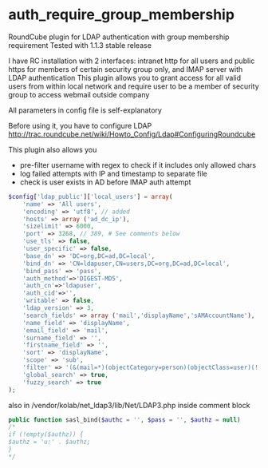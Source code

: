 # auth_require_group_membership
RoundCube plugin for LDAP authentication with group membership requirement
Tested with 1.1.3 stable release

I have RC installation with 2 interfaces: intranet http for all users and public https for members of certain security group only, and IMAP server with LDAP authentication
This plugin allows you to grant access for all valid users from within local network and require user to be a member of security group to access webmail outside company

All parameters in config file is self-explanatory

Before using it, you have to configure LDAP http://trac.roundcube.net/wiki/Howto_Config/Ldap#ConfiguringRoundcube

This plugin also allows you 
* pre-filter username with regex to check if it includes only allowed chars
* log failed attempts with IP and timestamp to separate file
* check is user exists in AD before IMAP auth attempt

```php
$config['ldap_public']['local_users'] = array(
    'name' => 'All users',
    'encoding' => 'utf8', // added
    'hosts' => array ('ad_dc_ip'),
    'sizelimit' => 6000,
    'port' => 3268, // 389, # See comments below
    'use_tls' => false,
    'user_specific' => false,
    'base_dn' => 'DC=org,DC=ad,DC=local',
    'bind_dn' => 'CN=ldapuser,CN=users,DC=org,DC=ad,DC=local',
    'bind_pass' => 'pass',
    'auth_method'=>'DIGEST-MD5',
    'auth_cn'=>'ldapuser',
    'auth_cid'=>'',
    'writable' => false,
    'ldap_version' => 3,
    'search_fields' => array ('mail','displayName','sAMAccountName'),
    'name_field' => 'displayName',
    'email_field' => 'mail',
    'surname_field' => '',
    'firstname_field' => '',
    'sort' => 'displayName',
    'scope' => 'sub',
    'filter' => '(&(mail=*)(objectCategory=person)(objectClass=user)(!(userAccountControl:1.2.840.113556.1.4.803:=2)))',
    'global_search' => true,
    'fuzzy_search' => true
);
```

also in /vendor/kolab/net_ldap3/lib/Net/LDAP3.php inside comment block
```php
public function sasl_bind($authc = '', $pass = '', $authz = null) 
/*
if (!empty($authz)) {
$authz = 'u:' . $authz;
}
*/
```